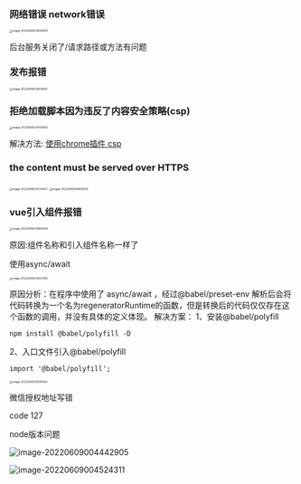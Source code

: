 ### 网络错误 network错误

<img src="http://image.zhuyuanzheng1.top/image-20220608214608903.png" alt="image-20220608214608903" style="zoom:33%;" />

后台服务关闭了/请求路径或方法有问题



### 发布报错

<img src="http://image.zhuyuanzheng1.top/image-20220608214636190.png" alt="image-20220608214636190" style="zoom:33%;" />





### 拒绝加载脚本因为违反了内容安全策略(csp)

<img src="http://image.zhuyuanzheng1.top/image-20220608214705683.png" alt="image-20220608214705683" style="zoom:33%;" />

解决方法: [使用chrome插件 csp](https://chrome.google.com/webstore/detail/disable-content-security/ieelmcmcagommplceebfedjlakkhpden)



### the content must be served over HTTPS

<img src="http://image.zhuyuanzheng1.top/image-20220608214734431.png" alt="image-20220608214734431" style="zoom:33%;" />

<img src="http://image.zhuyuanzheng1.top/image-20220608214804635.png" alt="image-20220608214804635" style="zoom:33%;" />

### vue引入组件报错

<img src="http://image.zhuyuanzheng1.top/image-20220608214856456.png" alt="image-20220608214856456" style="zoom:33%;" />

原因:组件名称和引入组件名称一样了

使用async/await

<img src="http://image.zhuyuanzheng1.top/image-20220608214927380.png" alt="image-20220608214927380" style="zoom:33%;" />

原因分析：在程序中使用了 async/await ，经过@babel/preset-env 解析后会将代码转换为一个名为regeneratorRuntime的函数，但是转换后的代码仅仅存在这个函数的调用，并没有具体的定义体现。
解决方案：
1、安装@babel/polyfill

```shell
npm install @babel/polyfill -D
```


2、入口文件引入@babel/polyfill

```shell
import '@babel/polyfill';
```



<img src="http://image.zhuyuanzheng1.top/image-20220608215041500.png" alt="image-20220608215041500" style="zoom:33%;" />

微信授权地址写错 





code 127

node版本问题



![image-20220609004442905](http://image.zhuyuanzheng1.top/image-20220609004442905.png)



![image-20220609004524311](http://image.zhuyuanzheng1.top/image-20220609004524311.png)
